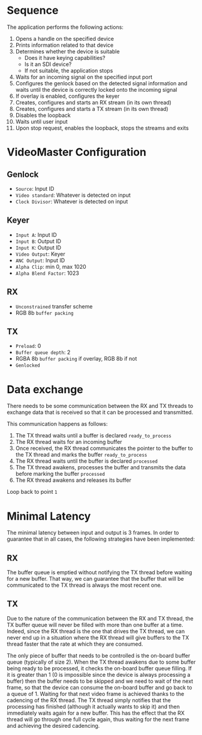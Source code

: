
# Sequence

The application performs the following actions:

1. Opens a handle on the specified device
2. Prints information related to that device
3. Determines whether the device is suitable
   - Does it have keying capabilities?
   - Is it an SDI device?
   - If not suitable, the application stops
4. Waits for an incoming signal on the specified input port
5. Configures the genlock based on the detected signal information and waits until the device is correctly locked onto the incoming signal
6. If overlay is enabled, configures the keyer
7. Creates, configures and starts an RX stream (in its own thread)
8. Creates, configures and starts a TX stream (in its own thread)
9. Disables the loopback
10. Waits until user input
11. Upon stop request, enables the loopback, stops the streams and exits

# VideoMaster Configuration

## Genlock

- `Source`: Input ID
- `Video standard`: Whatever is detected on input
- `Clock Divisor`: Whatever is detected on input

## Keyer

- `Input A`: Input ID
- `Input B`: Output ID
- `Input K`: Output ID
- `Video Output`: Keyer
- `ANC Output`: Input ID
- `Alpha Clip`: min 0, max 1020
- `Alpha Blend Factor`: 1023

## RX

- `Unconstrained` transfer scheme
- RGB 8b `buffer packing`

## TX

- `Preload`: 0
- `Buffer queue depth`: 2
- RGBA 8b `buffer packing` if overlay, RGB 8b if not
- `Genlocked`

# Data exchange

There needs to be some communication between the RX and TX threads to exchange data that is received so that it can be processed and transmitted.

This communication happens as follows:

1. The TX thread waits until a buffer is declared `ready_to_process`
2. The RX thread waits for an incoming buffer
3. Once received, the RX thread communicates the pointer to the buffer to the TX thread and marks the buffer `ready_to_process`
4. The RX thread waits until the buffer is declared `processed`
5. The TX thread awakens, processes the buffer and transmits the data before marking the buffer `processed`
6. The RX thread awakens and releases its buffer

Loop back to point `1`

# Minimal Latency

The minimal latency between input and output is 3 frames.
In order to guarantee that in all cases, the following strategies have been implemented:

## RX

The buffer queue is emptied without notifying the TX thread before waiting for a new buffer.
That way, we can guarantee that the buffer that will be communicated to the TX thread is always the most recent one.

## TX

Due to the nature of the communication between the RX and TX thread, the TX buffer queue will never be filled with more than one buffer at a time.
Indeed, since the RX thread is the one that drives the TX thread, we can never end up in a situation where the RX thread will give buffers to the TX thread faster that the rate at which they are consumed.

The only piece of buffer that needs to be controlled is the on-board buffer queue (typically of size 2).
When the TX thread awakens due to some buffer being ready to be processed, it checks the on-board buffer queue filling.
If it is greater than 1 (0 is impossible since the device is always processing a buffer) then the buffer needs to be skipped and we need to wait of the next frame, so that the device can consume the on-board buffer and go back to a queue of 1.
Waiting for that next video frame is achieved thanks to the cadencing of the RX thread.
The TX thread simply notifies that the processing has finished (although it actually wants to skip it) and then immediately waits again for a new buffer.
This has the effect that the RX thread will go through one full cycle again, thus waiting for the next frame and achieving the desired cadencing.
